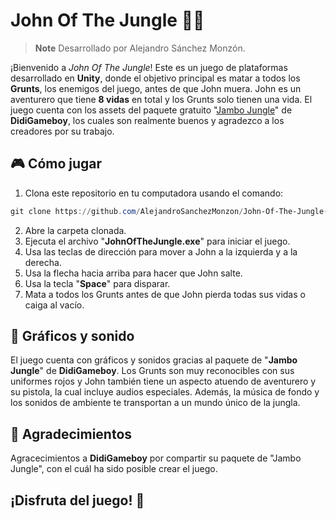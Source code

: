 # John Of The Jungle 🔫🌴
> **Note** Desarrollado por Alejandro Sánchez Monzón.

¡Bienvenido a *John Of The Jungle*! Este es un juego de plataformas desarrollado en **Unity**, donde el objetivo principal es matar a todos los **Grunts**, los enemigos del juego, antes de que John muera. John es un aventurero que tiene **8 vidas** en total y los Grunts solo tienen una vida. El juego cuenta con los assets del paquete gratuito "[Jambo Jungle](https://didigameboy.itch.io/jambo-jungle-free-sprites-asset-pack)" de **DidiGameboy**, los cuales son realmente buenos y agradezco a los creadores por su trabajo.

## 🎮 Cómo jugar

1. Clona este repositorio en tu computadora usando el comando:
```powershell
git clone https://github.com/AlejandroSanchezMonzon/John-Of-The-Jungle-Unity.git
```
2. Abre la carpeta clonada.
3. Ejecuta el archivo "**JohnOfTheJungle.exe**" para iniciar el juego.
4. Usa las teclas de dirección para mover a John a la izquierda y a la derecha.
5. Usa la flecha hacia arriba para hacer que John salte.
6. Usa la tecla "**Space**" para disparar.
7. Mata a todos los Grunts antes de que John pierda todas sus vidas o caiga al vacío.

## 🎨 Gráficos y sonido

El juego cuenta con gráficos y sonidos gracias al paquete de "**Jambo Jungle**" de **DidiGameboy**. Los Grunts son muy reconocibles con sus uniformes rojos y John también tiene un aspecto atuendo de aventurero y su pistola, la cual incluye audios especiales. Además, la música de fondo y los sonidos de ambiente te transportan a un mundo único de la jungla.

## 🤝 Agradecimientos

Agracecimientos a **DidiGameboy** por compartir su paquete de "Jambo Jungle", con el cuál ha sido posible crear el juego.

## ¡Disfruta del juego! 🎉
